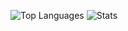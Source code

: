 ![Top Languages](https://github-readme-stats.vercel.app/top-langs/api?username=Ju1-js&count_private=true&show_icons=true)
![Stats](https://github-readme-stats.vercel.app/api?username=Ju1-js)
